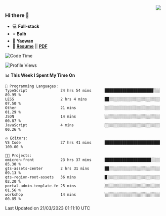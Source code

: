 <img align="right" src="https://github-readme-stats.vercel.app/api?username=LolipopJ&show_icons=true&count_private=true&hide_title=true&include_all_commits=true&theme=vue">

### Hi there 👋

- :computer: **Full-stack**
- :star: **Bulb**
- :pill: **Yaowan**
- :milky_way: [**Resume**](https://lolipopj.github.io/resume/) || [**PDF**](https://cdn.jsdelivr.net/gh/lolipopj/resume/export/resume-en.pdf)

<!--START_SECTION:waka-->
![Code Time](http://img.shields.io/badge/Code%20Time-1%2C075%20hrs%2043%20mins-blue)

![Profile Views](http://img.shields.io/badge/Profile%20Views-2-blue)

📊 **This Week I Spent My Time On** 

```text
💬 Programming Languages: 
TypeScript               24 hrs 54 mins      ██████████████████████░░░   89.95 % 
LESS                     2 hrs 4 mins        ██░░░░░░░░░░░░░░░░░░░░░░░   07.50 % 
Other                    21 mins             ░░░░░░░░░░░░░░░░░░░░░░░░░   01.29 % 
JSON                     14 mins             ░░░░░░░░░░░░░░░░░░░░░░░░░   00.87 % 
JavaScript               4 mins              ░░░░░░░░░░░░░░░░░░░░░░░░░   00.26 % 

🔥 Editors: 
VS Code                  27 hrs 41 mins      █████████████████████████   100.00 % 

🐱‍💻 Projects: 
omicron-front            23 hrs 37 mins      █████████████████████░░░░   85.30 % 
gts-assets-center        2 hrs 31 mins       ██░░░░░░░░░░░░░░░░░░░░░░░   09.13 % 
gts-region-root-assets   36 mins             █░░░░░░░░░░░░░░░░░░░░░░░░   02.20 % 
portal-admin-template-fe 25 mins             ░░░░░░░░░░░░░░░░░░░░░░░░░   01.56 % 
workshop                 14 mins             ░░░░░░░░░░░░░░░░░░░░░░░░░   00.85 % 
```


 Last Updated on 21/03/2023 01:11:10 UTC
<!--END_SECTION:waka-->
